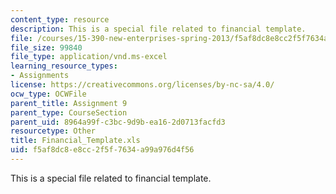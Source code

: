 ```yaml
---
content_type: resource
description: This is a special file related to financial template.
file: /courses/15-390-new-enterprises-spring-2013/f5af8dc8e8cc2f5f7634a99a976d4f56_Financial_Template.xls
file_size: 99840
file_type: application/vnd.ms-excel
learning_resource_types:
- Assignments
license: https://creativecommons.org/licenses/by-nc-sa/4.0/
ocw_type: OCWFile
parent_title: Assignment 9
parent_type: CourseSection
parent_uid: 8964a99f-c3bc-9d9b-ea16-2d0713facfd3
resourcetype: Other
title: Financial_Template.xls
uid: f5af8dc8-e8cc-2f5f-7634-a99a976d4f56
---
```

This is a special file related to financial template.